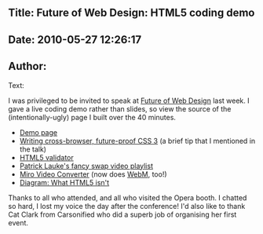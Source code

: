 Title: Future of Web Design: HTML5 coding demo
----
Date: 2010-05-27 12:26:17
----
Author: 
----
Text:

<p>I was privileged to be invited to speak at <a href="http://futureofwebdesign.com/">Future of Web Design</a> last week. I gave a live coding demo rather than slides, so view the source of the (intentionally-ugly) page I built over the 40 minutes. 

<ul>
<li><a href="http://people.opera.com/brucel/talks/2010/FOWD/FOWD-brucelawson.html">Demo page</a></li>
<li><a href="http://www.brucelawson.co.uk/2010/cross-browser-future-proof-css-3/">Writing cross-browser, future-proof CSS 3</a> (a brief tip that I mentioned in the talk)</li>
<li><a href="http://html5.validator.nu/">HTML5 validator</a></li>
<li><a href="http://people.opera.com/patrickl/articles/chip.eu-video-article/examples/fancy-swap/">Patrick Lauke&#39;s fancy swap video playlist</a></li>
<li><a href="http://www.mirovideoconverter.com/">Miro Video Converter</a> (now does <a href="http://labs.opera.com/news/2010/05/19/">WebM</a>, too!)</li>
<li><a href="http://www.flickr.com/photos/24374884@N08/4603715307/">Diagram: What HTML5 isn&#39;t</a></li>
</ul>


<p>Thanks to all who attended, and all who visited the Opera booth. I chatted so hard, I lost my voice the day after the conference! I&#39;d also like to thank Cat Clark from Carsonified who did a superb job of organising her first event.</p></p>
